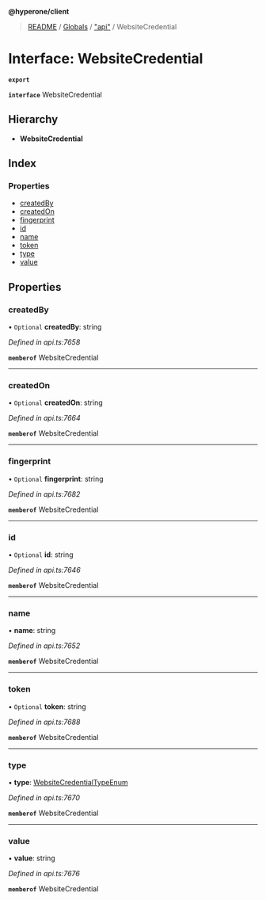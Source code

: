 **@hyperone/client**

> [README](../README.md) / [Globals](../globals.md) / ["api"](../modules/_api_.md) / WebsiteCredential

# Interface: WebsiteCredential

**`export`** 

**`interface`** WebsiteCredential

## Hierarchy

* **WebsiteCredential**

## Index

### Properties

* [createdBy](_api_.websitecredential.md#createdby)
* [createdOn](_api_.websitecredential.md#createdon)
* [fingerprint](_api_.websitecredential.md#fingerprint)
* [id](_api_.websitecredential.md#id)
* [name](_api_.websitecredential.md#name)
* [token](_api_.websitecredential.md#token)
* [type](_api_.websitecredential.md#type)
* [value](_api_.websitecredential.md#value)

## Properties

### createdBy

• `Optional` **createdBy**: string

*Defined in api.ts:7658*

**`memberof`** WebsiteCredential

___

### createdOn

• `Optional` **createdOn**: string

*Defined in api.ts:7664*

**`memberof`** WebsiteCredential

___

### fingerprint

• `Optional` **fingerprint**: string

*Defined in api.ts:7682*

**`memberof`** WebsiteCredential

___

### id

• `Optional` **id**: string

*Defined in api.ts:7646*

**`memberof`** WebsiteCredential

___

### name

•  **name**: string

*Defined in api.ts:7652*

**`memberof`** WebsiteCredential

___

### token

• `Optional` **token**: string

*Defined in api.ts:7688*

**`memberof`** WebsiteCredential

___

### type

•  **type**: [WebsiteCredentialTypeEnum](../enums/_api_.websitecredentialtypeenum.md)

*Defined in api.ts:7670*

**`memberof`** WebsiteCredential

___

### value

•  **value**: string

*Defined in api.ts:7676*

**`memberof`** WebsiteCredential
